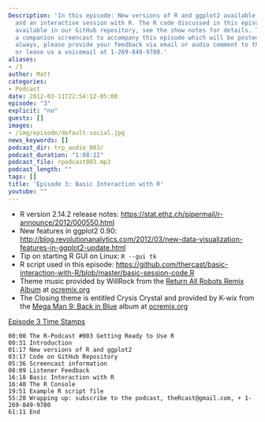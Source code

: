 ```yaml
---
Description: 'In this episode: New versions of R and ggplot2 available, listener feedback,
  and an interactive session with R. The R code discussed in this episode will be
  available in our GitHub repository, see the show notes for details. There will be
  a companion screencast to accompany this episode which will be posted shortly. As
  always, please provide your feedback via email or audio comment to theRcast[at]gmail.com
  or leave us a voicemail at 1-269-849-9780.'
aliases:
- /3
author: Matt
categories:
- Podcast
date: 2012-03-11T22:54:12-05:00
episode: "3"
explicit: "no"
guests: []
images:
- /img/episode/default-social.jpg
news_keywords: []
podcast_dir: trp_audio_003/
podcast_duration: "1:08:22"
podcast_file: rpodcast003.mp3
podcast_length: ""
tags: []
title: 'Episode 3: Basic Interaction with R'
youtube: ""
---
```


-   R version 2.14.2 release notes: <https://stat.ethz.ch/pipermail/r-announce/2012/000550.html>
-   New features in ggplot2 0.90: <http://blog.revolutionanalytics.com/2012/03/new-data-visualization-features-in-ggplot2-update.html>
-   Tip on starting R GUI on Linux: `R --gui tk`
-   R script used in this episode: <https://github.com/thercast/basic-interaction-with-R/blob/master/basic-session-code.R>
-   Theme music provided by WillRock from the [Return All Robots Remix Album](http://ocremix.org/events/returnallrobots/) at [ocremix.org](http://ocremix.org/)
-   The Closing theme is entitled Crysis Crystal and provided by K-wix from the [Mega Man 9: Back in Blue](http://backinblue.ocremix.org/) album at [ocremix.org](http://ocremix.org/)

<span style="text-decoration: underline;">Episode 3 Time Stamps</span>

    00:00 The R-Podcast #003 Getting Ready to Use R
    00:31 Introduction
    01:17 New versions of R and ggplot2
    03:17 Code on GitHub Repository
    05:36 Screencast information
    08:09 Listener Feedback
    16:18 Basic Interaction with R
    16:40 The R Console
    19:51 Example R script file
    55:20 Wrapping up: subscribe to the podcast, theRcast@gmail.com, + 1-269-849-9780
    61:11 End